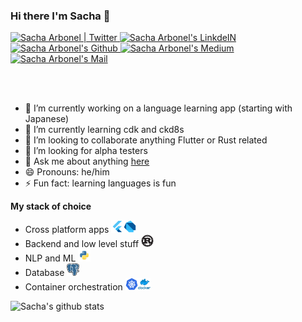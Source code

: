 ### Hi there I'm Sacha 👋

<a
		href="https://twitter.com/sachaarbonel"
	>
		<img alt="Sacha Arbonel | Twitter" width="22px" src="https://cdn.jsdelivr.net/npm/simple-icons@v3/icons/twitter.svg" />
	</a>
<a
		href="https://www.linkedin.com/in/sacha-arbonel/"
	>
		<img alt="Sacha Arbonel's LinkdeIN" width="22px" src="https://cdn.jsdelivr.net/npm/simple-icons@v3/icons/linkedin.svg" fill="#fff" />
	</a>
	<a
		href="https://github.com/sachaarbonel"
	>
		<img alt="Sacha Arbonel's Github" width="22px" src="https://cdn.jsdelivr.net/npm/simple-icons@v3/icons/github.svg" />
	</a>
	<a
		href="https://medium.com/@sachaarbonel"
	>
		<img alt="Sacha Arbonel's Medium" width="22px" src="https://cdn.jsdelivr.net/npm/simple-icons@v3/icons/medium.svg" />
	</a>
	<a
		class="footer-link footer-link-hide"
		href="mailto:sacha.arbonel@hotmail.fr"
		target="_blank"
		aria-label="Mail"
		rel="noopener"
	>
		<img alt="Sacha Arbonel's Mail" width="22px" src="https://cdn.jsdelivr.net/npm/simple-icons@v3/icons/gmail.svg" />
	</a>
	

<br />
<br />

<!--
**sachaarbonel/sachaarbonel** is a ✨ _special_ ✨ repository because its `README.md` (this file) appears on your GitHub profile.

Here are some ideas to get you started:

-->


- 🔭 I’m currently working on a language learning app (starting with Japanese)
- 🌱 I’m currently learning cdk and ckd8s
- 👯 I’m looking to collaborate anything Flutter or Rust related
- 🤔 I’m looking for alpha testers
- 💬 Ask me about anything [here](https://github.com/sachaarbonel/sachaarbonel/issues)
- 😄 Pronouns: he/him
- ⚡ Fun fact: learning languages is fun


**My stack of choice**  

- Cross platform apps <code><img height="20" src="https://raw.githubusercontent.com/github/explore/80688e429a7d4ef2fca1e82350fe8e3517d3494d/topics/flutter/flutter.png"></code><code><img height="20" src="https://raw.githubusercontent.com/github/explore/80688e429a7d4ef2fca1e82350fe8e3517d3494d/topics/dart/dart.png"></code>
- Backend and low level stuff <code><img height="20" src="https://raw.githubusercontent.com/github/explore/80688e429a7d4ef2fca1e82350fe8e3517d3494d/topics/rust/rust.png"></code>
- NLP and ML <code><img height="20" src="https://raw.githubusercontent.com/github/explore/80688e429a7d4ef2fca1e82350fe8e3517d3494d/topics/python/python.png"></code>    
- Database <code><img height="20" src="https://raw.githubusercontent.com/github/explore/80688e429a7d4ef2fca1e82350fe8e3517d3494d/topics/postgresql/postgresql.png"></code>    
- Container orchestration <code><img height="20" src="https://raw.githubusercontent.com/github/explore/80688e429a7d4ef2fca1e82350fe8e3517d3494d/topics/kubernetes/kubernetes.png"></code><code><img height="20" src="https://raw.githubusercontent.com/github/explore/80688e429a7d4ef2fca1e82350fe8e3517d3494d/topics/docker/docker.png"></code>     
<!--
<div style="display:flex; width: 100%; justify-content: center; flex-direction: column; align-items: center;">
	<div>
	Interested in collaborating? <a href="mailto:sacha.arbonel@hotmail.fr">Send me a message</a> 
      • Want to support my work? <a href="https://www.buymeacoffee.com/sachaarbonel">Buy me a coffee</a>
</div>
<div style="display:flex; width: 200px; justify-content: space-between; margin-top: 20px;">
		

  
	<a
		href="https://stackoverflow.com/users/14094532/sacha-arbonel"
	>
		<img alt="Sacha Arbonel's Stackoverflow" width="22px" src="https://cdn.jsdelivr.net/npm/simple-icons@v3/icons/stackoverflow.svg" />
	</a>

  
	<a
		href="sacha.codes/rss.xml"
	>
		<img alt="Sacha Arbonel's Rss" width="22px" src="https://cdn.jsdelivr.net/npm/simple-icons@v3/icons/rss.svg" />
	</a></div>
-->





![Sacha's github stats](https://github-readme-stats.vercel.app/api?username=sachaarbonel&show_icons=true&bg_color=30,e96443,904e95&title_color=fff&text_color=fff)

  <!--![Sacha's most used languages](https://github-readme-stats.vercel.app/api/top-langs/?username=sachaarbonel&layout=compact&hide=php,java)-->
